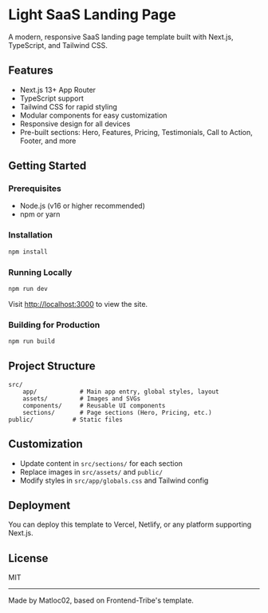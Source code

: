 
# Light SaaS Landing Page

A modern, responsive SaaS landing page template built with Next.js, TypeScript, and Tailwind CSS.

## Features
- Next.js 13+ App Router
- TypeScript support
- Tailwind CSS for rapid styling
- Modular components for easy customization
- Responsive design for all devices
- Pre-built sections: Hero, Features, Pricing, Testimonials, Call to Action, Footer, and more

## Getting Started

### Prerequisites
- Node.js (v16 or higher recommended)
- npm or yarn

### Installation
```bash
npm install
```

### Running Locally
```bash
npm run dev
```
Visit [http://localhost:3000](http://localhost:3000) to view the site.

### Building for Production
```bash
npm run build
```

## Project Structure
```
src/
	app/            # Main app entry, global styles, layout
	assets/         # Images and SVGs
	components/     # Reusable UI components
	sections/       # Page sections (Hero, Pricing, etc.)
public/           # Static files
```

## Customization
- Update content in `src/sections/` for each section
- Replace images in `src/assets/` and `public/`
- Modify styles in `src/app/globals.css` and Tailwind config

## Deployment
You can deploy this template to Vercel, Netlify, or any platform supporting Next.js.

## License
MIT

---

Made by Matloc02, based on Frontend-Tribe's template.

